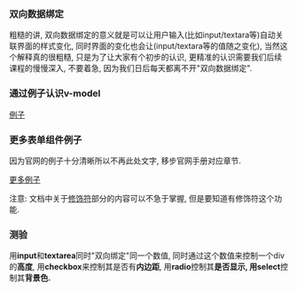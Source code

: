 ### 双向数据绑定

粗糙的讲, 双向数据绑定的意义就是可以让用户输入\(比如input/textara等\)自动关联界面的样式变化, 同时界面的变化也会让\(input/textara等的值随之变化\), 当然这个解释真的很粗糙, 只是为了让大家有个初步的认识, 更精准的认识需要我们后续课程的慢慢深入, 不要着急, 因为我们日后每天都离不开"双向数据绑定".

### 通过例子认识v-model

[例子](https://jsfiddle.net/_russell997/k9o7s3y2/1/)

### 更多表单组件例子

因为官网的例子十分清晰所以不再此处文字, 移步官网手册对应章节.

[更多例子](https://cn.vuejs.org/v2/guide/forms.html)

注意: 文档中关于[修饰符](https://cn.vuejs.org/v2/guide/forms.html#修饰符)部分的内容可以不急于掌握, 但是要知道有修饰符这个功能.

### 测验

用**input**和**textarea**同时"双向绑定"同一个数值, 同时通过这个数值来控制一个div的**高度**, 用**checkbox**来控制其是否有**内边距**, 用**radio**控制其**是否显示, **用**select**控制其**背景色.**


